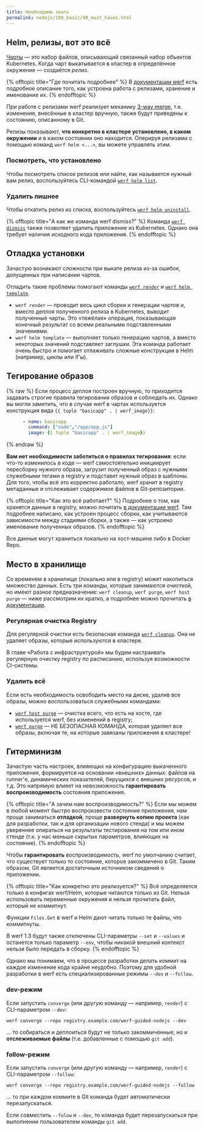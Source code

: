 ```yaml
---
title: Необходимо знать
permalink: nodejs/100_basic/40_must_haves.html
---
```


## Helm, релизы, вот это всё

[Чарты](https://helm.sh/docs/topics/charts/) — это набор файлов, описывающий связанный набор объектов Kubernetes. Когда чарт выкатывается в кластер в определённое окружение — создаётся _релиз_.

{% offtopic title="Где почитать подробнее" %}
В [документации werf](https://ru.werf.io/documentation/advanced/helm/basics.html#%D1%80%D0%B5%D0%BB%D0%B8%D0%B7) есть подробное описание того, как устроена работа с релизами, хранение и именование их.
{% endofftopic %}

При работе с релизами werf реализует механику [3-way merge](https://habr.com/ru/company/flant/blog/476646/), т.е. изменения, внесённые в кластер вручную, также будут приведены к состоянию, описанному в Git.

Релизы показывают, **что конкретно в кластере установлено, в каком окружении** и в каком состоянии оно находится. Оперируя релизами с помощью команд `werf helm <...>`, вы можете управлять этим.

### Посмотреть, что установлено

Чтобы посмотреть список релизов или найти, как называется нужный вам релиз, воспользуйтесь CLI-командой [`werf helm list`](https://ru.werf.io/documentation/reference/cli/werf_helm_list.html).

### Удалить лишнее

Чтобы откатить релиз из списка, воспользуйтесь [`werf helm uninstall`](https://ru.werf.io/documentation/reference/cli/werf_helm_uninstall.html).

{% offtopic title="А как же команда werf dismiss?" %}
Команда [`werf dismiss`](https://ru.werf.io/documentation/reference/cli/werf_dismiss.html) также позволяет удалить приложение из Kubernetes. Однако она требует наличия исходного кода приложения.
{% endofftopic %}

## Отладка установки

Зачастую возникают сложности при выкате релиза из-за ошибок, допущенных при написании чартов.

Отладить такие проблемы помогают команды [`werf render`](https://ru.werf.io/documentation/reference/cli/werf_render.html) и [`werf helm template`](https://ru.werf.io/documentation/reference/cli/werf_helm_template.html).

- `werf render` — проводит весь цикл сборки и генерации чартов и, вместо деплоя полученного релиза в Kubernetes, выводит полученные чарты. Это «тяжёлая» операция, показывающая конечный результат со всеми реальными подставленными значениями.
- `werf helm template` — выполняет только генерацию чартов, а вместо некоторых значений подставляет заглушки. Эта команда работает очень быстро и помогает отлаживать сложные конструкции в Helm (например, циклы или if'ы).

## Тегирование образов

{% raw %}
Если процесс деплоя построен вручную, то приходится задавать строгие правила тегирования образов и соблюдать их. Однако вы могли заметить, что в случае werf в чартах используется конструкция вида `{{ tuple "basicapp" . | werf_image}}`:

```yaml
      - name: basicapp
        command: ["node","/app/app.js"]
        image: {{ tuple "basicapp" . | werf_image}}
```
{% endraw %}

**Вам нет необходимости заботиться о правилах тегирования**: если что-то изменилось в коде — werf самостоятельно инициирует пересборку нужного образа, загрузит полученный образ с нужными служебными тегами в registry и подставит нужный образ в шаблоны. Для того, чтобы всё это корректно работало, werf хранит в registry метаданные и отслеживает содержимое файлов в Git-репозитории.

{% offtopic title="Как это всё работает?" %}
Подробнее о том, как хранятся данные в registry, можно почитать [в документации werf](https://ru.werf.io/documentation/internals/stages_and_storage.html). Там подробнее написано, как устроен процесс сборки, как учитываются зависимости между стадиями сборки, а также — как устроено именование полученных образов.
{% endofftopic %}

Все данные могут храниться локально на хост-машине либо в Docker Repo.

## Место в хранилище

Со временем в хранилище (локально или в registry) может накопиться множество данных. Есть три команды, которые занимаются очисткой, но имеют разное предназначение: `werf cleanup`, `werf purge`, `werf host purge` — ниже рассмотрим их кратко, а подробнее можно прочитать [в документации](https://ru.werf.io/documentation/advanced/cleanup.html).

### Регулярная очистка Registry

Для регулярной очистки есть безопасная команда [`werf cleanup`](https://ru.werf.io/documentation/reference/cli/werf_cleanup.html). Она не удаляет образы, которые используются в кластере. 

В главе «Работа с инфраструктурой» мы будем настраивать регулярную очистку registry по расписанию, используя возможности CI-системы.

### Удалить всё

Если есть необходимость освободить место на диске, удалив все образы, можно воспользоваться служебными командами:

- [`werf host purge`](https://ru.werf.io/documentation/reference/cli/werf_host_purge.html) — очистка всего, что есть на хосте, где используется werf, без изменений в registry;
- [`werf purge`](https://ru.werf.io/documentation/reference/cli/werf_purge.html) — НЕ БЕЗОПАСНАЯ КОМАНДА, которая удаляет все образы, включая те, на которые завязаны приложения в кластере!

## Гитерминизм

Зачастую часть настроек, влияющих на конфигурацию выкаченного приложения, формируется на основании «внешних» данных: файлов на runner'е, динамических показателей, берущихся с внешних ресурсов, и т.д. Это напрямую влияет на невозможность **гарантировать воспроизводимость** состояния приложения.

{% offtopic title="А зачем нам воспроизводимость?" %}
Если мы можем в любой момент быстро воспроизвести состояние приложения, нам проще заниматься **отладкой**, проще **развернуть копию проекта** (как для разработки, так и для организации нового стенда) и мы можем увереннее опираться на результаты тестирования на том или ином стенде (т.к. у нас меньше скрытых параметров, влияющих на состояние).
{% endofftopic %}

Чтобы **гарантировать** воспроизводимость, werf по умолчанию считает, что существует только то состояние, которое закоммичено в Git. Таким образом, Git является достаточным источником сведений о приложении.

{% offtopic title="Как конкретно это реализуется?" %}
Всё определяется только в конфигах werf/Helm, которые читаются только из Git. Нельзя использовать переменные окружения и нельзя прочитать файл, который не коммитнут.

Функции `Files.Get` в werf и Helm дают читать только те файлы, что коммитнуты.

В werf 1.3 будут также отключены CLI-параметры `--set` и `--values` и останется только параметр `--env`, чтобы никакой внешний контекст нельзя было передать в сборку.
{% endofftopic %}

Однако мы понимаем, что в процессе разработки делать коммит на каждое изменение кода крайне неудобно. Поэтому для удобной разработки в werf есть специализированные режимы `--dev` и `--follow`.

### dev-режим

Если запустить `converge` (или другую команду — например, `render`) с CLI-параметром `--dev`:

```shell
werf converge --repo registry.example.com/werf-guided-nodejs --dev
```

… то собираться и деплоиться будут не только закоммиченные, но и **отслеживаемые файлы** (т.е. добавленные с помощью `git add`).

### follow-режим

Если запустить `converge` (или другую команду — например, `render`) с CLI-параметром `--follow`:

```shell
werf converge --repo registry.example.com/werf-guided-nodejs --follow
```

… то при каждом коммите в Git команда будет автоматически перезапускаться.

Если совместить `--folow` и `--dev`, то команда будет перезапускаться при выполнении пользователем команды `git add`.

<div id="go-forth-button">
    <go-forth url="40_optimize.html" label="Ускорение сборки" framework="{{ page.label_framework }}" ci="{{ page.label_ci }}" guide-code="{{ page.guide_code }}" base-url="{{ site.baseurl }}"></go-forth>
</div>
